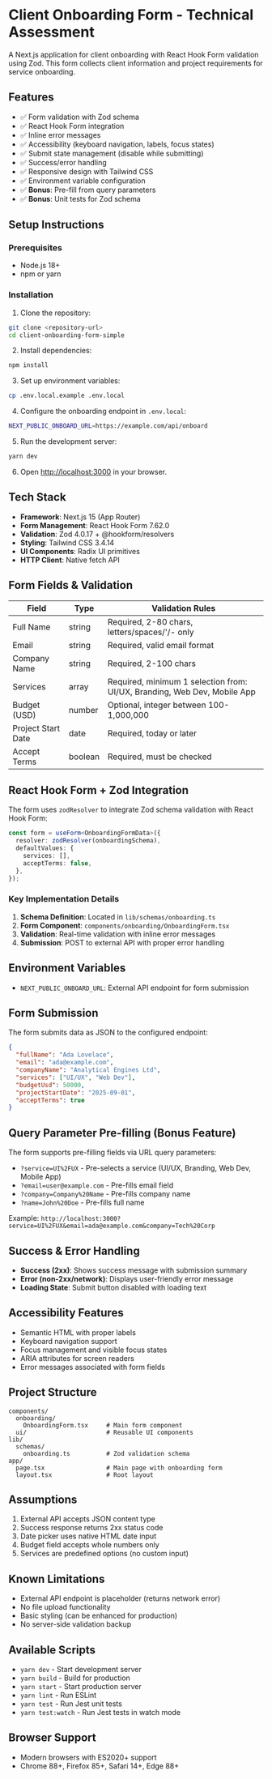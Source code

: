 # Client Onboarding Form - Technical Assessment

A Next.js application for client onboarding with React Hook Form validation using Zod. This form collects client information and project requirements for service onboarding.

## Features

- ✅ Form validation with Zod schema
- ✅ React Hook Form integration
- ✅ Inline error messages
- ✅ Accessibility (keyboard navigation, labels, focus states)
- ✅ Submit state management (disable while submitting)
- ✅ Success/error handling
- ✅ Responsive design with Tailwind CSS
- ✅ Environment variable configuration
- ✅ **Bonus**: Pre-fill from query parameters
- ✅ **Bonus**: Unit tests for Zod schema

## Setup Instructions

### Prerequisites

- Node.js 18+
- npm or yarn

### Installation

1. Clone the repository:

```bash
git clone <repository-url>
cd client-onboarding-form-simple
```

2. Install dependencies:

```bash
npm install
```

3. Set up environment variables:

```bash
cp .env.local.example .env.local
```

4. Configure the onboarding endpoint in `.env.local`:

```bash
NEXT_PUBLIC_ONBOARD_URL=https://example.com/api/onboard
```

5. Run the development server:

```bash
yarn dev
```

6. Open [http://localhost:3000](http://localhost:3000) in your browser.

## Tech Stack

- **Framework**: Next.js 15 (App Router)
- **Form Management**: React Hook Form 7.62.0
- **Validation**: Zod 4.0.17 + @hookform/resolvers
- **Styling**: Tailwind CSS 3.4.14
- **UI Components**: Radix UI primitives
- **HTTP Client**: Native fetch API

## Form Fields & Validation

| Field              | Type    | Validation Rules                                                         |
| ------------------ | ------- | ------------------------------------------------------------------------ |
| Full Name          | string  | Required, 2-80 chars, letters/spaces/'/- only                            |
| Email              | string  | Required, valid email format                                             |
| Company Name       | string  | Required, 2-100 chars                                                    |
| Services           | array   | Required, minimum 1 selection from: UI/UX, Branding, Web Dev, Mobile App |
| Budget (USD)       | number  | Optional, integer between 100-1,000,000                                  |
| Project Start Date | date    | Required, today or later                                                 |
| Accept Terms       | boolean | Required, must be checked                                                |

## React Hook Form + Zod Integration

The form uses `zodResolver` to integrate Zod schema validation with React Hook Form:

```typescript
const form = useForm<OnboardingFormData>({
  resolver: zodResolver(onboardingSchema),
  defaultValues: {
    services: [],
    acceptTerms: false,
  },
});
```

### Key Implementation Details

1. **Schema Definition**: Located in `lib/schemas/onboarding.ts`
2. **Form Component**: `components/onboarding/OnboardingForm.tsx`
3. **Validation**: Real-time validation with inline error messages
4. **Submission**: POST to external API with proper error handling

## Environment Variables

- `NEXT_PUBLIC_ONBOARD_URL`: External API endpoint for form submission

## Form Submission

The form submits data as JSON to the configured endpoint:

```json
{
  "fullName": "Ada Lovelace",
  "email": "ada@example.com",
  "companyName": "Analytical Engines Ltd",
  "services": ["UI/UX", "Web Dev"],
  "budgetUsd": 50000,
  "projectStartDate": "2025-09-01",
  "acceptTerms": true
}
```

## Query Parameter Pre-filling (Bonus Feature)

The form supports pre-filling fields via URL query parameters:

- `?service=UI%2FUX` - Pre-selects a service (UI/UX, Branding, Web Dev, Mobile App)
- `?email=user@example.com` - Pre-fills email field
- `?company=Company%20Name` - Pre-fills company name
- `?name=John%20Doe` - Pre-fills full name

Example: `http://localhost:3000?service=UI%2FUX&email=ada@example.com&company=Tech%20Corp`

## Success & Error Handling

- **Success (2xx)**: Shows success message with submission summary
- **Error (non-2xx/network)**: Displays user-friendly error message
- **Loading State**: Submit button disabled with loading text

## Accessibility Features

- Semantic HTML with proper labels
- Keyboard navigation support
- Focus management and visible focus states
- ARIA attributes for screen readers
- Error messages associated with form fields

## Project Structure

```
components/
  onboarding/
    OnboardingForm.tsx     # Main form component
  ui/                      # Reusable UI components
lib/
  schemas/
    onboarding.ts          # Zod validation schema
app/
  page.tsx                 # Main page with onboarding form
  layout.tsx               # Root layout
```

## Assumptions

1. External API accepts JSON content type
2. Success response returns 2xx status code
3. Date picker uses native HTML date input
4. Budget field accepts whole numbers only
5. Services are predefined options (no custom input)

## Known Limitations

- External API endpoint is placeholder (returns network error)
- No file upload functionality
- Basic styling (can be enhanced for production)
- No server-side validation backup

## Available Scripts

- `yarn dev` - Start development server
- `yarn build` - Build for production
- `yarn start` - Start production server
- `yarn lint` - Run ESLint
- `yarn test` - Run Jest unit tests
- `yarn test:watch` - Run Jest tests in watch mode

## Browser Support

- Modern browsers with ES2020+ support
- Chrome 88+, Firefox 85+, Safari 14+, Edge 88+
